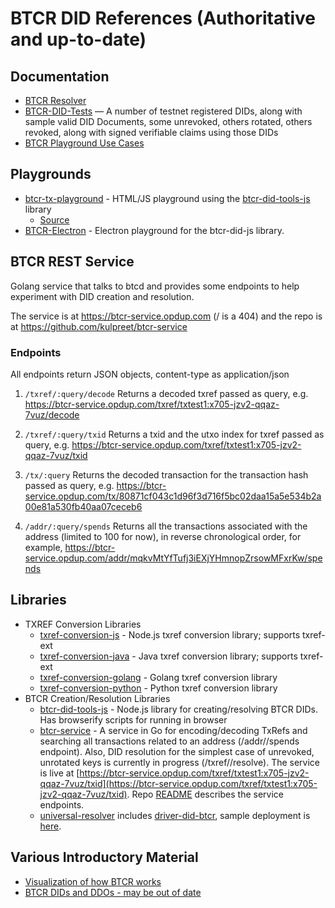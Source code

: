 
# BTCR DID References (Authoritative and up-to-date)

## Documentation

* [BTCR Resolver](https://github.com/WebOfTrustInfo/rebooting-the-web-of-trust-spring2018/blob/master/final-documents/btcr-resolver.md)
* [BTCR-DID-Tests](https://github.com/w3c-ccg/did-hackathon-2018/blob/master/BTCR-DID-Tests.md) — A number of testnet registered DIDs, along with sample valid DID Documents, some unrevoked, others rotated, others revoked, along with signed verifiable claims using those DIDs
* [BTCR Playground Use Cases](https://github.com/w3c-ccg/did-hackathon-2018/blob/master/playground-goals.md)


## Playgrounds

* [btcr-tx-playground](https://weboftrustinfo.github.io/btcr-tx-playground.github.io/) - HTML/JS playground using the [btcr-did-tools-js](https://github.com/WebOfTrustInfo/btcr-did-tools-js) library
    * [Source](https://github.com/WebOfTrustInfo/btcr-tx-playground.github.io)
* [BTCR-Electron](https://github.com/AnthonyRonning/btcr-electron) - Electron playground for the btcr-did-js library.

## BTCR REST Service

Golang service that talks to btcd and provides some endpoints to help experiment with DID creation and resolution.

The service is at https://btcr-service.opdup.com (/ is a 404) and the repo is at https://github.com/kulpreet/btcr-service

### Endpoints

All endpoints return JSON objects, content-type as application/json

1. `/txref/:query/decode`
Returns a decoded txref passed as query, e.g. https://btcr-service.opdup.com/txref/txtest1:x705-jzv2-qqaz-7vuz/decode

2. `/txref/:query/txid`
Returns a txid and the utxo index for txref passed as query, e.g. https://btcr-service.opdup.com/txref/txtest1:x705-jzv2-qqaz-7vuz/txid

3. `/tx/:query`
Returns the decoded transaction for the transaction hash passed as query, e.g. https://btcr-service.opdup.com/tx/80871cf043c1d96f3d716f5bc02daa15a5e534b2a00e81a530fb40aa07ceceb6

4. `/addr/:query/spends`
Returns all the transactions associated with the address (limited to 100 for now), in reverse chronological order, for example, https://btcr-service.opdup.com/addr/mqkvMtYfTufj3iEXjYHmnopZrsowMFxrKw/spends


## Libraries

* TXREF Conversion Libraries
    * [txref-conversion-js](https://github.com/WebOfTrustInfo/txref-conversion-js) - Node.js txref conversion library; supports txref-ext
    * [txref-conversion-java](https://github.com/WebOfTrustInfo/txref-conversion-java) - Java txref conversion library; supports txref-ext
    * [txref-conversion-golang](https://github.com/kulpreet/txref) - Golang txref conversion library
    * [txref-conversion-python](https://github.com/WebOfTrustInfo/txref-conversion-python) - Python txref conversion library
* BTCR Creation/Resolution Libraries
    * [btcr-did-tools-js](https://github.com/WebOfTrustInfo/btcr-did-tools-js) - Node.js library for creating/resolving BTCR DIDs. Has browserify scripts for running in browser
    * [btcr-service](https://github.com/kulpreet/btcr-service) - A service in Go for encoding/decoding TxRefs and searching all transactions related to an address (/addr/<addr>/spends endpoint). Also, DID resolution for the simplest case of unrevoked, unrotated keys is currently in progress (/txref/<txref>/resolve). The service is live at [https://btcr-service.opdup.com/txref/txtest1:x705-jzv2-qqaz-7vuz/txid](https://btcr-service.opdup.com/txref/txtest1:x705-jzv2-qqaz-7vuz/txid). Repo [README](https://github.com/kulpreet/btcr-service/blob/master/README.md) describes the service endpoints.
    * [universal-resolver](https://github.com/decentralized-identity/universal-resolver/tree/master/implementations/java) includes [driver-did-btcr](https://github.com/decentralized-identity/universal-resolver/tree/master/implementations/java/driver-did-btcr), sample deployment is [here](https://uniresolver.io/).

## Various Introductory Material

* [Visualization of how BTCR works](https://www.icloud.com/keynote/0Bcwqiyw6RGvMZgDyFt-prI_g#BTCR)
* [BTCR DIDs and DDOs - may be out of date](https://github.com/WebOfTrustInfo/rebooting-the-web-of-trust-fall2017/blob/master/topics-and-advance-readings/btcr-dids-ddos.md)
